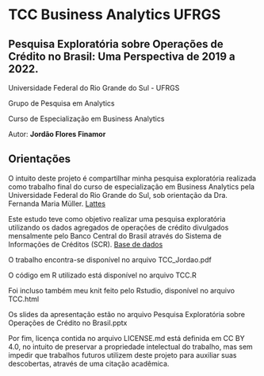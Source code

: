 # TCC Business Analytics UFRGS

## Pesquisa Exploratória sobre Operações de Crédito no Brasil: Uma Perspectiva de 2019 a 2022.

Universidade Federal do Rio Grande do Sul - UFRGS

Grupo de Pesquisa em Analytics

Curso de Especialização em Business Analytics

Autor: **Jordão Flores Finamor**

## Orientações

O intuito deste projeto é compartilhar minha pesquisa exploratória realizada como trabalho final do curso de especialização em Business Analytics pela Universidade Federal do Rio Grande do Sul, sob orientação da Dra. Fernanda Maria Müller. [Lattes](http://lattes.cnpq.br/3226110093009785)

Este estudo teve como objetivo realizar uma pesquisa exploratória utilizando os dados agregados de operações de crédito divulgados mensalmente pelo Banco Central do Brasil através do Sistema de Informações de Créditos (SCR). [Base de dados](https://dadosabertos.bcb.gov.br/dataset/scr_data)

O trabalho encontra-se disponível no arquivo TCC_Jordao.pdf

O código em R utilizado está disponível no arquivo TCC.R

Foi incluso também meu knit feito pelo Rstudio, disponível no arquivo TCC.html

Os slides da apresentação estão no arquivo Pesquisa Exploratória sobre Operações de Crédito no Brasil.pptx

Por fim, licença contida no arquivo LICENSE.md está definida em CC BY 4.0, no intuito de preservar a propriedade intelectual do trabalho, mas sem impedir que trabalhos futuros utilizem deste projeto para auxiliar suas descobertas, através de uma citação acadêmica.